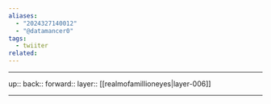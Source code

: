 ```yaml
---
aliases:
  - "2024327140012"
  - "@datamancer0"
tags:
  - twiiter
related:
---
```




***

up:: 
back:: 
forward:: 
layer:: [[realmofamillioneyes|layer-006]]

***
